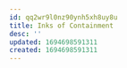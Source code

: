 ```yaml
---
id: qq2wr9l0nz90ynh5xh8uy8u
title: Inks of Containment
desc: ''
updated: 1694698591311
created: 1694698591311
---
```

